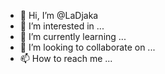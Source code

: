- 👋 Hi, I’m @LaDjaka
- 👀 I’m interested in ...
- 🌱 I’m currently learning ...
- 💞️ I’m looking to collaborate on ...
- 📫 How to reach me ...

<!---
LaDjaka/LaDjaka is a ✨ special ✨ repository because its `README.md` (this file) appears on your GitHub profile.
You can click the Preview link to take a look at your changes.
--->
